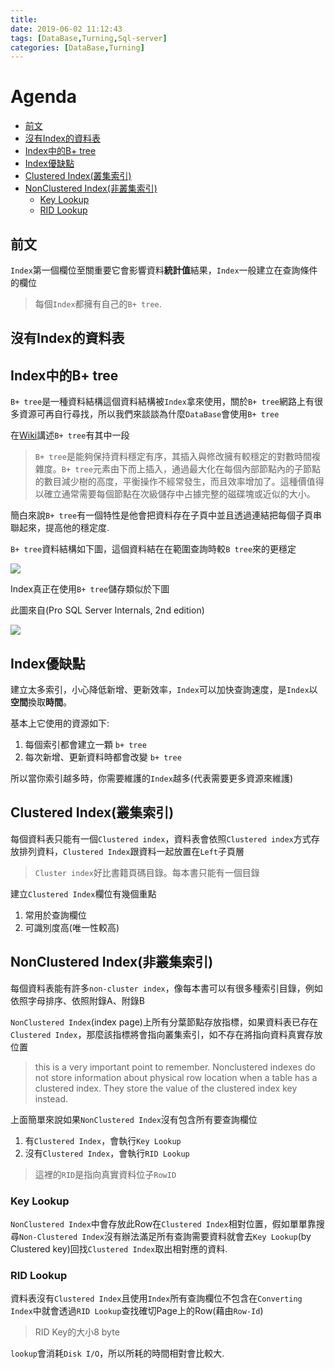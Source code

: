 ```yaml
---
title: 
date: 2019-06-02 11:12:43
tags: [DataBase,Turning,Sql-server]
categories: [DataBase,Turning]
---
```

# Agenda<!-- omit in toc -->
- [前文](#%e5%89%8d%e6%96%87)
- [沒有Index的資料表](#%e6%b2%92%e6%9c%89index%e7%9a%84%e8%b3%87%e6%96%99%e8%a1%a8)
- [Index中的B+ tree](#index%e4%b8%ad%e7%9a%84b-tree)
- [Index優缺點](#index%e5%84%aa%e7%bc%ba%e9%bb%9e)
- [Clustered Index(叢集索引)](#clustered-index%e5%8f%a2%e9%9b%86%e7%b4%a2%e5%bc%95)
- [NonClustered Index(非叢集索引)](#nonclustered-index%e9%9d%9e%e5%8f%a2%e9%9b%86%e7%b4%a2%e5%bc%95)
  - [Key Lookup](#key-lookup)
  - [RID Lookup](#rid-lookup)

## 前文

`Index`第一個欄位至關重要它會影響資料**統計值**結果，`Index`一般建立在查詢條件的欄位

> 每個`Index`都擁有自己的`B+ tree`.

## 沒有Index的資料表

## Index中的B+ tree

`B+ tree`是一種資料結構這個資料結構被`Index`拿來使用，關於`B+ tree`網路上有很多資源可再自行尋找，所以我們來談談為什麼`DataBase`會使用`B+ tree`

在[Wiki](https://zh.wikipedia.org/wiki/B%2B%E6%A0%91)講述`B+ tree`有其中一段

> `B+ tree`是能夠保持資料穩定有序，其插入與修改擁有較穩定的對數時間複雜度。`B+ tree`元素由下而上插入，通過最大化在每個內部節點內的子節點的數目減少樹的高度，平衡操作不經常發生，而且效率增加了。這種價值得以確立通常需要每個節點在次級儲存中占據完整的磁碟塊或近似的大小。

簡白來說`B+ tree`有一個特性是他會把資料存在子頁中並且透過連結把每個子頁串聯起來，提高他的穩定度.

`B+ tree`資料結構如下圖，這個資料結在在範圍查詢時較`B tree`來的更穩定

![](https://i.imgur.com/8CDe0Ms.png)

Index真正在使用`B+ tree`儲存類似於下圖

此圖來自(Pro SQL Server Internals, 2nd edition)

![](https://i.imgur.com/FnQlBUl.png)

## Index優缺點

建立太多索引，小心降低新增、更新效率，`Index`可以加快查詢速度，是`Index`以**空間**換取**時間**。

基本上它使用的資源如下:

1. 每個索引都會建立一顆 `b+ tree`
2. 每次新增、更新資料時都會改變 `b+ tree`

所以當你索引越多時，你需要維護的`Index`越多(代表需要更多資源來維護)

## Clustered Index(叢集索引)

每個資料表只能有一個`Clustered index`，資料表會依照`Clustered index`方式存放排列資料，`Clustered Index`跟資料一起放置在`Left`子頁層

> `Cluster index`好比書籍頁碼目錄。每本書只能有一個目錄

建立`Clustered Index`欄位有幾個重點

1. 常用於查詢欄位
2. 可識別度高(唯一性較高)

## NonClustered Index(非叢集索引)

每個資料表能有許多`non-cluster index`，像每本書可以有很多種索引目錄，例如依照字母排序、依照附錄A、附錄B

`NonClustered Index`(index page)上所有分葉節點存放指標，如果資料表已存在`Clustered Index`，那麼該指標將會指向叢集索引，如不存在將指向資料真實存放位置

> this is a very important point to remember. Nonclustered indexes do not store information about physical row location when a table has a clustered index. They store the value of the clustered index key instead.

上面簡單來說如果`NonClustered Index`沒有包含所有要查詢欄位

1. 有`Clustered Index`，會執行`Key Lookup`
2. 沒有`Clustered Index`，會執行`RID Lookup`

> 這裡的`RID`是指向真實資料位子`RowID`

### Key Lookup

`NonClustered Index`中會存放此Row在`Clustered Index`相對位置，假如單單靠搜尋`Non-Clustered Index`沒有辦法滿足所有查詢需要資料就會去`Key Lookup`(by Clustered key)回找`Clustered Index`取出相對應的資料.

### RID Lookup

資料表沒有`Clustered Index`且使用`Index`所有查詢欄位不包含在`Converting Index`中就會透過`RID Lookup`查找確切Page上的Row(藉由`Row-Id`)

> RID Key的大小8 byte

`lookup`會消耗`Disk I/O`，所以所耗的時間相對會比較大.